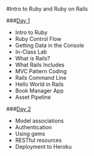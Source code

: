 #Intro to Ruby and Ruby on Rails

###[Day 1](day_one/)
- Intro to Ruby
- Ruby Control Flow
- Getting Data in the Console
- In-Class Lab
- What is Rails?
- What Rails Includes
- MVC Pattern Coding
- Rails Command Line
- Hello World in Rails
- Book Manager App
- Asset Pipeline

###[Day 2](day_two/)
- Model associations
- Authentication
- Using gems
- RESTful resources
- Deployment to Heroku
